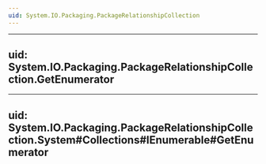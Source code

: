 ```yaml
---
uid: System.IO.Packaging.PackageRelationshipCollection
---
```


---
uid: System.IO.Packaging.PackageRelationshipCollection.GetEnumerator
---

---
uid: System.IO.Packaging.PackageRelationshipCollection.System#Collections#IEnumerable#GetEnumerator
---

